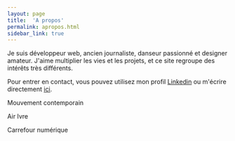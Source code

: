 ```yaml
---
layout: page
title:  'A propos'
permalink: apropos.html
sidebar_link: true
---
```


Je suis développeur web, ancien journaliste, danseur passionné et designer amateur. J'aime multiplier les vies et les projets, et ce site regroupe des intérêts très différents.

Pour entrer en contact, vous pouvez utilisez mon profil <a href="https://fr.linkedin.com/in/remymaucourt" target="_blank">Linkedin</a> ou m'écrire directement <a href="/contact">ici</a>.

Mouvement contemporain

Air Ivre

Carrefour numérique

